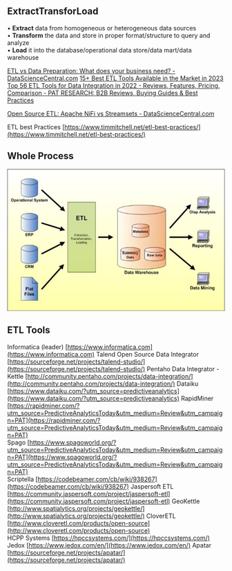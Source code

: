## ExtractTransforLoad

• **Extract** data from homogeneous or heterogeneous data sources  
• **Transform** the data and store in proper format/structure to query and analyze  
• **Load** it into the database/operational data store/data mart/data warehouse

[ETL vs Data Preparation: What does your business need? - DataScienceCentral.com](https://www.datasciencecentral.com/etl-vs-data-preparation-what-does-your-business-need/)
[15+ Best ETL Tools Available in the Market in 2023](https://www.softwaretestinghelp.com/best-etl-tools/)
[Top 56 ETL Tools for Data Integration in 2022 - Reviews, Features, Pricing, Comparison - PAT RESEARCH: B2B Reviews, Buying Guides & Best Practices](https://www.predictiveanalyticstoday.com/top-free-extract-transform-load-etl-software/)

[Open Source ETL: Apache NiFi vs Streamsets - DataScienceCentral.com](https://www.datasciencecentral.com/open-source-etl-apache-nifi-vs-streamsets/)

ETL best Practices [https://www.timmitchell.net/etl-best-practices/](https://www.timmitchell.net/etl-best-practices/)

## Whole Process

![DataProcess](DataProcessStore.jpg)


## ETL Tools

Informatica (leader) [https://www.informatica.com](https://www.informatica.com)
Talend Open Source Data Integrator [https://sourceforge.net/projects/talend-studio/](https://sourceforge.net/projects/talend-studio/)
Pentaho Data Integrator - Kettle [http://community.pentaho.com/projects/data-integration/](http://community.pentaho.com/projects/data-integration/)
Dataiku [https://www.dataiku.com/?utm_source=predictiveanalytics](https://www.dataiku.com/?utm_source=predictiveanalytics)
RapidMiner [https://rapidminer.com/?utm_source=PredictiveAnalyticsToday&utm_medium=Review&utm_campaign=PAT](https://rapidminer.com/?utm_source=PredictiveAnalyticsToday&utm_medium=Review&utm_campaign=PAT)  
Spago [https://www.spagoworld.org/?utm_source=PredictiveAnalyticsToday&utm_medium=Review&utm_campaign=PAT](https://www.spagoworld.org/?utm_source=PredictiveAnalyticsToday&utm_medium=Review&utm_campaign=PAT)  
Scriptella [https://codebeamer.com/cb/wiki/938267](https://codebeamer.com/cb/wiki/938267)
Jaspersoft ETL [https://community.jaspersoft.com/project/jaspersoft-etl](https://community.jaspersoft.com/project/jaspersoft-etl)
GeoKettle [http://www.spatialytics.org/projects/geokettle/](http://www.spatialytics.org/projects/geokettle/)
CloverETL [http://www.cloveretl.com/products/open-source](http://www.cloveretl.com/products/open-source)  
HCPP Systems [https://hpccsystems.com/](https://hpccsystems.com/)
Jedox [https://www.jedox.com/en/](https://www.jedox.com/en/)
Apatar [https://sourceforge.net/projects/apatar/](https://sourceforge.net/projects/apatar/)


